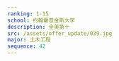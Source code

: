 ```yaml
---
ranking: 1-15
school: 约翰霍普金斯大学
description: 全美第十
src: /assets/offer_update/039.jpg
major: 土木工程
sequence: 42
---
```

